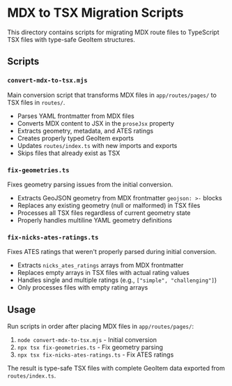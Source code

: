 # MDX to TSX Migration Scripts

This directory contains scripts for migrating MDX route files to TypeScript TSX files with type-safe GeoItem structures.

## Scripts

### `convert-mdx-to-tsx.mjs`
Main conversion script that transforms MDX files in `app/routes/pages/` to TSX files in `routes/`.

- Parses YAML frontmatter from MDX files
- Converts MDX content to JSX in the `proseJsx` property  
- Extracts geometry, metadata, and ATES ratings
- Creates properly typed GeoItem exports
- Updates `routes/index.ts` with new imports and exports
- Skips files that already exist as TSX

### `fix-geometries.ts`
Fixes geometry parsing issues from the initial conversion.

- Extracts GeoJSON geometry from MDX frontmatter `geojson: >-` blocks
- Replaces any existing geometry (null or malformed) in TSX files
- Processes all TSX files regardless of current geometry state
- Properly handles multiline YAML geometry definitions

### `fix-nicks-ates-ratings.ts`  
Fixes ATES ratings that weren't properly parsed during initial conversion.

- Extracts `nicks_ates_ratings` arrays from MDX frontmatter
- Replaces empty arrays in TSX files with actual rating values
- Handles single and multiple ratings (e.g., `["simple", "challenging"]`)
- Only processes files with empty rating arrays

## Usage

Run scripts in order after placing MDX files in `app/routes/pages/`:

1. `node convert-mdx-to-tsx.mjs` - Initial conversion
2. `npx tsx fix-geometries.ts` - Fix geometry parsing  
3. `npx tsx fix-nicks-ates-ratings.ts` - Fix ATES ratings

The result is type-safe TSX files with complete GeoItem data exported from `routes/index.ts`.
